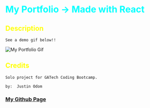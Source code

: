# My Portfolio -> Made with React

<style>H1{color:aqua;}</style>
<style>H2{color:Yellow;}</style>
<style>H3{color:green;}</style>

## Description
```
See a demo gif below!!
```
![My Portfolio Gif](./src/assets/img/JustinOdom.gif)
## Credits
```
Solo project for GATech Coding Bootcamp.

by:  Justin Odom
```
### [My Github Page](https://github.com/jeodom17)
